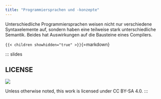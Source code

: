 ```yaml
---
title: "Programmiersprachen und -konzepte"
---
```



Unterschiedliche Programmiersprachen weisen nicht nur verschiedene Syntaxelemente auf,
sondern haben eine teilweise stark unterschiedliche Semantik. Beides hat Auswirkungen
auf die Bausteine eines Compilers.

`{{< children showhidden="true" >}}`{=markdown}







<!-- DO NOT REMOVE - THIS IS A LAST SLIDE TO INDICATE THE LICENSE AND POSSIBLE EXCEPTIONS (IMAGES, ...). -->
::: slides
## LICENSE
![](https://licensebuttons.net/l/by-sa/4.0/88x31.png)

Unless otherwise noted, this work is licensed under CC BY-SA 4.0.
:::
